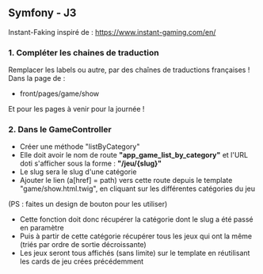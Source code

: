 
## Symfony - J3


Instant-Faking inspiré de : https://www.instant-gaming.com/en/


### 1. Compléter les chaines de traduction


Remplacer les labels ou autre, par des chaînes de traductions françaises !
Dans la page de :
- front/pages/game/show


Et pour les pages à venir pour la journée !


### 2. Dans le GameController


- Créer une méthode "listByCategory"
- Elle doit avoir le nom de route **"app_game_list_by_category"** et l'URL doti s'afficher sous la forme : **"/jeu/{slug}"**
- Le slug sera le slug d'une catégorie
- Ajouter le lien (a[href] = path) vers cette route depuis le template "game/show.html.twig", en cliquant sur les différentes catégories du jeu


(PS : faites un design de bouton pour les utiliser)


- Cette fonction doit donc récupérer la catégorie dont le slug a été passé en paramètre
- Puis à partir de cette catégorie récupérer tous les jeux qui ont la même (triés par ordre de sortie décroissante)
- Les jeux seront tous affichés (sans limite) sur le template en réutilisant les cards de jeu crées précédemment
